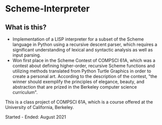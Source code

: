 # Scheme-Interpreter
## What is this?
- Implementation of a LISP interpreter for a subset of the Scheme language in Python using a recursive descent parser, which requires a significant understanding of lexical and syntactic analysis as well as input parsing. 
- Won first place in the Scheme Contest of COMPSCI 61A, which was a contest about defining higher-order, recursive Scheme functions and utilizing methods translated from Python Turtle Graphics in order to create a personal art. According to the description of the contest, "the winner should exemplify the principles of elegance, beauty, and abstraction that are prized in the Berkeley computer science curriculum".

This is a class project of COMPSCI 61A, which is a course offered at the University of California, Berkeley.

Started - Ended: August 2021
